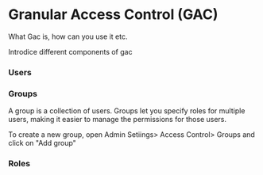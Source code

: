 
# Granular Access Control (GAC)

What Gac is, how can you use it etc.

Introdice different components of gac

### Users

### Groups

A group is a collection of users. Groups let you specify roles for multiple users, making it easier to manage the permissions for those users.

To create a new group, open Admin Setiings> Access Control> Groups and click on "Add group" 

### Roles 